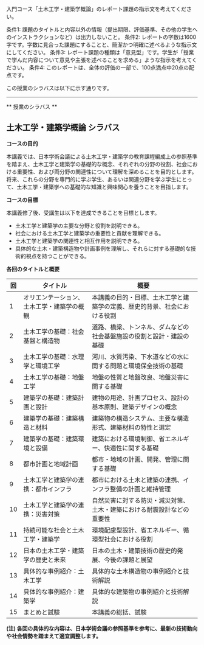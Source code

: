入門コース「土木工学・建築学概論」のレポート課題の指示文を考えてください。

条件1: 課題のタイトルと内容以外の情報（提出期限、評価基準、その他の学生へのインストラクションなど）は出力しないこと。
条件2: レポートの字数は1600字です。字数に見合った課題にすることと、簡潔かつ明確に述べるような指示文にしてください。
条件3: レポート課題の種類は「意見型」です。学生が「授業で学んだ内容について意見や主張を述べることを求める」ような指示を考えてください。
条件4: このレポートは、全体の評価の一部で、100点満点中20点の配点です。

この授業のシラバスは以下に示す通りです。

---------------------------------------
** 授業のシラバス **
## 土木工学・建築学概論 シラバス

**コースの目的**

本講義では、日本学術会議による土木工学・建築学の教育課程編成上の参照基準を踏まえ、土木工学と建築学の基礎的な概念、それぞれの分野の役割、社会における重要性、および両分野の関連性について理解を深めることを目的とします。  将来、これらの分野を専門的に学ぶ学生、あるいは関連分野を学ぶ学生にとって、土木工学・建築学への基礎的な知識と興味関心を養うことを目指します。


**コースの目標**

本講義修了後、受講生は以下を達成できることを目標とします。

* 土木工学と建築学の主要な分野と役割を説明できる。
* 社会における土木工学と建築学の重要性と貢献を理解できる。
* 土木工学と建築学の関連性と相互作用を説明できる。
* 具体的な土木・建築構造物や計画事例を理解し、それらに対する基礎的な技術的視点を持つことができる。


**各回のタイトルと概要**

| 回 | タイトル                                     | 概要                                                                     |
|---|----------------------------------------------|--------------------------------------------------------------------------|
| 1 | オリエンテーション、土木工学・建築学の概観     | 本講義の目的・目標、土木工学と建築学の定義、歴史的背景、社会における役割  |
| 2 | 土木工学の基礎：社会基盤と構造物              | 道路、橋梁、トンネル、ダムなどの社会基盤施設の役割と設計・建設の基礎           |
| 3 | 土木工学の基礎：水理学と環境工学             | 河川、水質汚染、下水道などの水に関する問題と環境保全技術の基礎             |
| 4 | 土木工学の基礎：地盤工学                     | 地盤の性質と地盤改良、地盤災害に関する基礎                           |
| 5 | 建築学の基礎：建築計画と設計                 | 建物の用途、計画プロセス、設計の基本原則、建築デザインの概念               |
| 6 | 建築学の基礎：建築構造と材料                 | 建築物の構造システム、主要な構造形式、建築材料の特性と選定                  |
| 7 | 建築学の基礎：建築環境と設備                 | 建築における環境制御、省エネルギー、快適性に関する基礎                       |
| 8 | 都市計画と地域計画                          | 都市・地域の計画、開発、管理に関する基礎                               |
| 9 | 土木工学と建築学の連携：都市インフラ           | 都市における土木と建築の連携、インフラ整備の計画と維持管理                  |
| 10| 土木工学と建築学の連携：災害対策             | 自然災害に対する防災・減災対策、土木・建築における耐震設計などの重要性       |
| 11| 持続可能な社会と土木工学・建築学             | 環境配慮型設計、省エネルギー、循環型社会における役割                         |
| 12| 日本の土木工学・建築学の歴史と未来           | 日本の土木・建築技術の歴史的発展、今後の課題と展望                          |
| 13| 具体的な事例紹介：土木工学                   | 具体的な土木構造物の事例紹介と技術解説                                     |
| 14| 具体的な事例紹介：建築学                   | 具体的な建築物の事例紹介と技術解説                                     |
| 15| まとめと試験                                 | 本講義の総括、試験                                                     |


**(注) 各回の具体的な内容は、日本学術会議の参照基準を参考に、最新の技術動向や社会情勢を踏まえて適宜調整します。**
